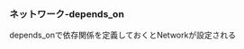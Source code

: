 ### ネットワーク-depends_on
<!-- {ISSUEタイトル}.md になります -->
<!-- ISSUEラベル名に対応するディレクトリに格納されます -->
<!-- ISSUEタイトルに`###`を足して、descriptionの1行目に自動追記します -->

depends_onで依存関係を定義しておくとNetworkが設定される  
